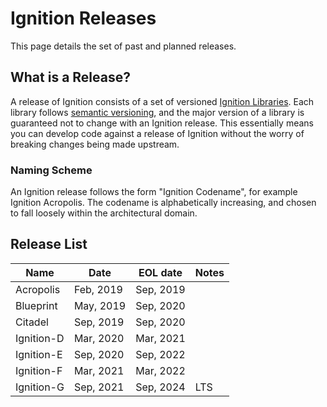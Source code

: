 # Ignition Releases

This page details the set of past and planned releases.

## What is a Release?

A release of Ignition consists of a set of versioned [Ignition
Libraries](/libs). Each library follows [semantic
versioning](https://semver.org), and the major version of a library is
guaranteed not to change with an Ignition release. This essentially means
you can develop code against a release of Ignition without the worry of
breaking changes being made upstream.

### Naming Scheme

An Ignition release follows the form "Ignition Codename", for example
Ignition Acropolis. The codename is alphabetically increasing,
and chosen to fall loosely within the architectural domain.

## Release List

| Name       | Date      | EOL date  | Notes |
|------------|-----------|-----------|-------|
| Acropolis  | Feb, 2019 | Sep, 2019 |       |
| Blueprint  | May, 2019 | Sep, 2020 |       |
| Citadel    | Sep, 2019 | Sep, 2020 |       |
| Ignition-D | Mar, 2020 | Mar, 2021 |       |
| Ignition-E | Sep, 2020 | Sep, 2022 |       |
| Ignition-F | Mar, 2021 | Mar, 2022 |       |
| Ignition-G | Sep, 2021 | Sep, 2024 | LTS   |
